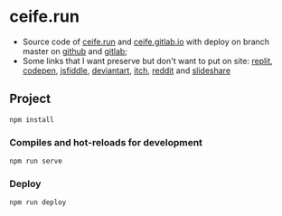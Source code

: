 # ceife.run
* Source code of [ceife.run](https://ceife.run) and [ceife.gitlab.io](http://ceife.gitlab.io) with deploy on branch master on [github](https://github.com/ceife/ceife.github.io) and [gitlab](https://gitlab.com/ceife/ceife.gitlab.io);
* Some links that I want preserve but don't want to put on site: [replit](https://repl.it/@felipe_dacs), [codepen](https://codepen.io/ceife), [jsfiddle](https://jsfiddle.net/user/ceife), [deviantart](https://www.deviantart.com/neninja), [itch](https://ceife.itch.io/), [reddit](https://www.reddit.com/user/nenitfate) and [slideshare](https://www.slideshare.net/ceife)

## Project
```
npm install
```

### Compiles and hot-reloads for development
```
npm run serve
```

### Deploy
```
npm run deploy
```
